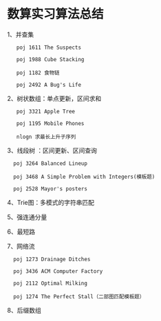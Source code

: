 # 数算实习算法总结
1、并查集
   
       poj 1611 The Suspects

       poj 1988 Cube Stacking
   
       poj 1182 食物链
       
       poj 2492 A Bug's Life

2、树状数组：单点更新，区间求和

       poj 3321 Apple Tree
       
       poj 1195 Mobile Phones
       
       nlogn 求最长上升子序列
       
3、线段树 ：区间更新、区间查询

      poj 3264 Balanced Lineup

      poj 3468 A Simple Problem with Integers(模板题)
      
      poj 2528 Mayor's posters
      
4、Trie图：多模式的字符串匹配

5、强连通分量

6、最短路
 
7、网络流

      poj 1273 Drainage Ditches

      poj 3436 ACM Computer Factory 
       
      poj 2112 Optimal Milking
      
      poj 1274 The Perfect Stall（二部图匹配模板题）
      
8、后缀数组
